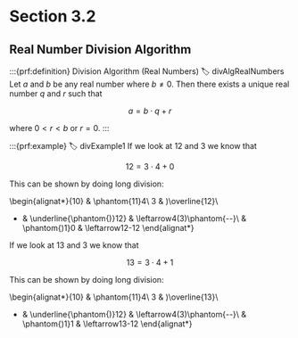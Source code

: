 # Section 3.2

## Real Number Division Algorithm

:::{prf:definition} Division Algorithm (Real Numbers)
:label: divAlgRealNumbers
Let $a$ and $b$ be any real number where $b\ne0$. Then there exists a unique real number $q$ and $r$ such that 

$$a=b\cdot q+r$$

where $0<r<b$ or $r=0$.
:::

:::{prf:example}
:label: divExample1
If we look at $12$ and $3$ we know that

$$12=3\cdot 4 + 0$$

This can be shown by doing long division:

\begin{alignat*}{10}
& \phantom{11}4\\
3 & )\overline{12}\\
- & \underline{\phantom{)}12} & \leftarrow4(3)\phantom{--}\\
 & \phantom{)1}0 & \leftarrow12-12
\end{alignat*}

If we look at $13$ and $3$ we know that

$$13 = 3\cdot 4 + 1$$

This can be shown by doing long division:

\begin{alignat*}{10}
& \phantom{11}4\\
3 & )\overline{13}\\
- & \underline{\phantom{)}12} & \leftarrow4(3)\phantom{--}\\
 & \phantom{)1}1 & \leftarrow13-12
\end{alignat*}